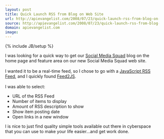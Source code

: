 ```yaml
---
layout: post
title: Quick Launch RSS from Blog on Web Site
url: http://apievangelist.com/2008/07/23/quick-launch-rss-from-blog-on-web-site/
source: http://apievangelist.com/2008/07/23/quick-launch-rss-from-blog-on-web-site/
domain: apievangelist.com
image: 
---
```

{% include JB/setup %}<p>I was looking for a quick way to get our <a href="http://blog.socialmediasquad.com">Social Media Squad</a> blog on the home page and feature area on our new Social Media Squad web site.<br /><br />I wanted it to be a real-time feed, so I chose to go with a <a href="http://itde.vccs.edu/rss2js/build.php">JavaScript RSS Feed</a>, and I quickly found <a href="http://itde.vccs.edu/rss2js/build.php">Feed2JS</a>.  <br /><br />I was able to select:<br /><ul class="mainlist"><li>URL of the RSS Feed</li><li>Number of items to display</li><li>Amount of RSS description to show</li><li>Show item posting date</li><li>Open links in a new window<br /></li></ul>I is nice to just find quality simple tools available out there in cyberspace that you can use to make your life easier...and get work done.</p>
